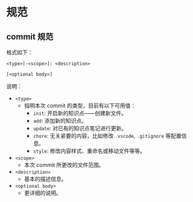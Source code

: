 # 规范

## commit 规范

格式如下：

```syntax
<type>[-<scope>]: <description>

[<optional body>]
```

说明：

- `<type>`
    - 指明本次 commit 的类型，目前有以下可用值：
        - `init`: 开启新的知识点——创建新文件。
        - `add`: 添加新的知识点。
        - `update`: 对已有的知识点笔记进行更新。
        - `chore`: 无关紧要的内容，比如修改 `.vscode`, `.gitignore` 等配置信息。
        - `style`: 修改内容样式、重命名或移动文件等等。
- `<scope>`
    - 本次 commit 所更改的文件范围。
- `<description>`
    - 基本的描述信息。
- `<optional body>`
    - 更详细的说明。
